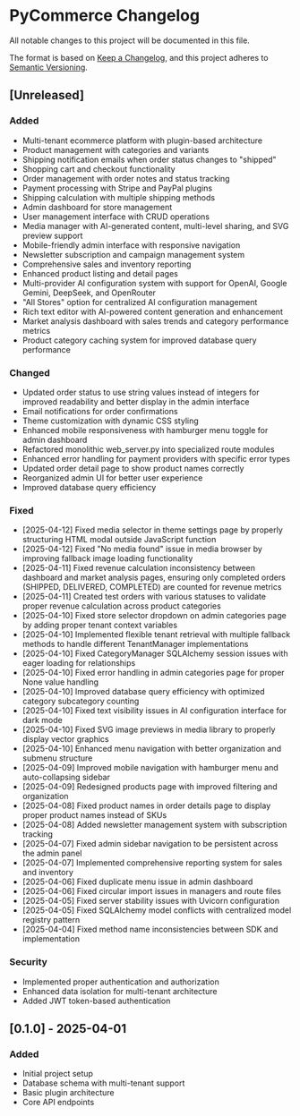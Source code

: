 # PyCommerce Changelog

All notable changes to this project will be documented in this file.

The format is based on [Keep a Changelog](https://keepachangelog.com/en/1.0.0/),
and this project adheres to [Semantic Versioning](https://semver.org/spec/v2.0.0.html).

## [Unreleased]

### Added
- Multi-tenant ecommerce platform with plugin-based architecture
- Product management with categories and variants
- Shipping notification emails when order status changes to "shipped"
- Shopping cart and checkout functionality
- Order management with order notes and status tracking
- Payment processing with Stripe and PayPal plugins
- Shipping calculation with multiple shipping methods
- Admin dashboard for store management
- User management interface with CRUD operations
- Media manager with AI-generated content, multi-level sharing, and SVG preview support
- Mobile-friendly admin interface with responsive navigation
- Newsletter subscription and campaign management system
- Comprehensive sales and inventory reporting
- Enhanced product listing and detail pages
- Multi-provider AI configuration system with support for OpenAI, Google Gemini, DeepSeek, and OpenRouter
- "All Stores" option for centralized AI configuration management
- Rich text editor with AI-powered content generation and enhancement
- Market analysis dashboard with sales trends and category performance metrics
- Product category caching system for improved database query performance

### Changed
- Updated order status to use string values instead of integers for improved readability and better display in the admin interface
- Email notifications for order confirmations
- Theme customization with dynamic CSS styling
- Enhanced mobile responsiveness with hamburger menu toggle for admin dashboard
- Refactored monolithic web_server.py into specialized route modules
- Enhanced error handling for payment providers with specific error types
- Updated order detail page to show product names correctly
- Reorganized admin UI for better user experience
- Improved database query efficiency

### Fixed
- [2025-04-12] Fixed media selector in theme settings page by properly structuring HTML modal outside JavaScript function
- [2025-04-12] Fixed "No media found" issue in media browser by improving fallback image loading functionality
- [2025-04-11] Fixed revenue calculation inconsistency between dashboard and market analysis pages, ensuring only completed orders (SHIPPED, DELIVERED, COMPLETED) are counted for revenue metrics
- [2025-04-11] Created test orders with various statuses to validate proper revenue calculation across product categories
- [2025-04-10] Fixed store selector dropdown on admin categories page by adding proper tenant context variables
- [2025-04-10] Implemented flexible tenant retrieval with multiple fallback methods to handle different TenantManager implementations
- [2025-04-10] Fixed CategoryManager SQLAlchemy session issues with eager loading for relationships
- [2025-04-10] Fixed error handling in admin categories page for proper None value handling
- [2025-04-10] Improved database query efficiency with optimized category subcategory counting
- [2025-04-10] Fixed text visibility issues in AI configuration interface for dark mode
- [2025-04-10] Fixed SVG image previews in media library to properly display vector graphics
- [2025-04-10] Enhanced menu navigation with better organization and submenu structure
- [2025-04-09] Improved mobile navigation with hamburger menu and auto-collapsing sidebar
- [2025-04-09] Redesigned products page with improved filtering and organization
- [2025-04-08] Fixed product names in order details page to display proper product names instead of SKUs
- [2025-04-08] Added newsletter management system with subscription tracking
- [2025-04-07] Fixed admin sidebar navigation to be persistent across the admin panel
- [2025-04-07] Implemented comprehensive reporting system for sales and inventory
- [2025-04-06] Fixed duplicate menu issue in admin dashboard
- [2025-04-06] Fixed circular import issues in managers and route files
- [2025-04-05] Fixed server stability issues with Uvicorn configuration
- [2025-04-05] Fixed SQLAlchemy model conflicts with centralized model registry pattern
- [2025-04-04] Fixed method name inconsistencies between SDK and implementation

### Security
- Implemented proper authentication and authorization
- Enhanced data isolation for multi-tenant architecture
- Added JWT token-based authentication

## [0.1.0] - 2025-04-01

### Added
- Initial project setup
- Database schema with multi-tenant support
- Basic plugin architecture
- Core API endpoints
